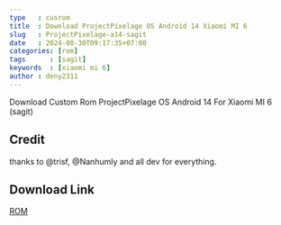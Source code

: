 ```yaml
---
type   : cusrom
title  : Download ProjectPixelage OS Android 14 Xiaomi MI 6
slug   : ProjectPixelage-a14-sagit
date   : 2024-08-30T09:17:35+07:00
categories: [rom]
tags      : [sagit]
keywords  : [xiaomi mi 6]
author : deny2311
---
```


Download Custom Rom ProjectPixelage OS Android 14 For Xiaomi MI 6 (sagit)


## Credit
thanks to @trisf, @Nanhumly and all dev for everything.


## Download Link
[ROM](https://github.com/denysaja/crave_aosp_builder/releases/download/10590043756/ProjectPixelage-14.0-sagit-v1.1-KOMUNITI-20240828_0340.zip)

